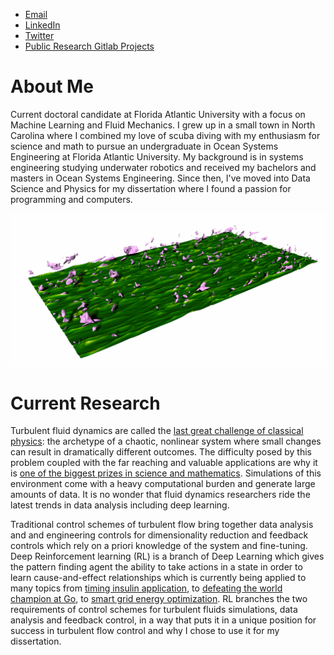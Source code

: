 - [Email](ejagodin@fau.edu)
- [LinkedIn](http://www.linkedin.com/in/eric-jagodinski)
- [Twitter](https://twitter.com/EricJagodinski)
- [Public Research Gitlab Projects](https://gitlab.com/ejagodin)

# About Me

Current doctoral candidate at Florida Atlantic University with a focus on Machine Learning and Fluid Mechanics. 
I grew up in a small town in North Carolina where I combined my love of scuba diving with my enthusiasm for science and math to pursue an undergraduate in Ocean Systems Engineering at Florida Atlantic University. 
My background is in systems engineering studying underwater robotics and received my bachelors and masters in 
Ocean Systems Engineering. Since then, I've moved into Data Science and Physics for my dissertation where I 
found a passion for programming and computers.

<img src=wholeDomain.png width="750">

# Current Research

Turbulent fluid dynamics are called the [last great challenge of classical physics](https://cosmosmagazine.com/science/physics/turbulence-trouble/): 
the archetype of a chaotic, 
nonlinear system where small changes can result in dramatically different outcomes. The difficulty posed 
by this problem coupled with the far reaching and valuable applications are why it is [one of the biggest 
prizes in science and mathematics](https://theconversation.com/millennium-prize-the-navier-stokes-existence-and-uniqueness-problem-4244). 
Simulations of this environment come with a heavy computational burden 
and generate large amounts of data. It is no wonder that fluid dynamics researchers ride the latest trends 
in data analysis including deep learning. 

Traditional control schemes of turbulent flow bring together data analysis and and engineering controls for 
dimensionality reduction and feedback controls which rely on a priori knowledge of the system and fine-tuning. 
Deep Reinforcement learning (RL) is a branch of  Deep Learning which gives the pattern finding agent the ability 
to take actions in a state in order to learn cause-and-effect relationships which is currently being applied to many 
topics from [timing insulin application](https://arxiv.org/abs/2009.09051), 
to [defeating the world champion at Go](https://www.nature.com/articles/nature16961), 
to [smart grid energy optimization](https://ieeexplore.ieee.org/document/8468674). 
RL branches the two requirements of control schemes for turbulent fluids simulations, data analysis and feedback control, 
in a way that puts it in a unique position for success in turbulent flow control and why I chose to use it for my dissertation.

<!---
E-B-Jagodinski/E-B-Jagodinski is a ✨ special ✨ repository because its `README.md` (this file) appears on your GitHub profile.
You can click the Preview link to take a look at your changes.
--->
